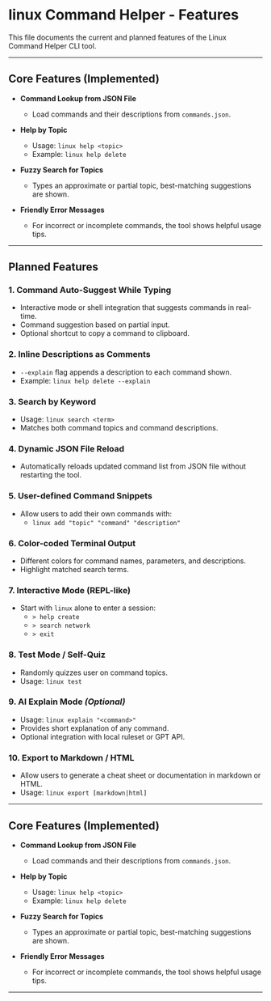 # linux Command Helper - Features

This file documents the current and planned features of the Linux Command Helper CLI tool.

---

## Core Features (Implemented)

- **Command Lookup from JSON File**
  - Load commands and their descriptions from `commands.json`.

- **Help by Topic**
  - Usage: `linux help <topic>`
  - Example: `linux help delete`

- **Fuzzy Search for Topics**
  - Types an approximate or partial topic, best-matching suggestions are shown.

- **Friendly Error Messages**
  - For incorrect or incomplete commands, the tool shows helpful usage tips.

---

## Planned Features

### 1. Command Auto-Suggest While Typing

- Interactive mode or shell integration that suggests commands in real-time.
- Command suggestion based on partial input.
- Optional shortcut to copy a command to clipboard.

### 2. Inline Descriptions as Comments

- `--explain` flag appends a description to each command shown.
- Example: `linux help delete --explain`

### 3. Search by Keyword

- Usage: `linux search <term>`
- Matches both command topics and command descriptions.

### 4. Dynamic JSON File Reload

- Automatically reloads updated command list from JSON file without restarting the tool.

### 5. User-defined Command Snippets

- Allow users to add their own commands with:
  - `linux add "topic" "command" "description"`

### 6. Color-coded Terminal Output

- Different colors for command names, parameters, and descriptions.
- Highlight matched search terms.

### 7. Interactive Mode (REPL-like)

- Start with `linux` alone to enter a session:
  - `> help create`
  - `> search network`
  - `> exit`

### 8. Test Mode / Self-Quiz

- Randomly quizzes user on command topics.
- Usage: `linux test`

### 9. AI Explain Mode *(Optional)*

- Usage: `linux explain "<command>"`
- Provides short explanation of any command.
- Optional integration with local ruleset or GPT API.

### 10. Export to Markdown / HTML

- Allow users to generate a cheat sheet or documentation in markdown or HTML.
- Usage: `linux export [markdown|html]`

---

## Core Features (Implemented)

- **Command Lookup from JSON File**
  - Load commands and their descriptions from `commands.json`.

- **Help by Topic**
  - Usage: `linux help <topic>`
  - Example: `linux help delete`

- **Fuzzy Search for Topics**
  - Types an approximate or partial topic, best-matching suggestions are shown.

- **Friendly Error Messages**
  - For incorrect or incomplete commands, the tool shows helpful usage tips.

---